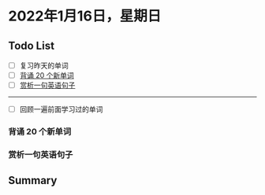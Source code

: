 # 2022年1月16日，星期日
## Todo List

- [ ] 复习昨天的单词
- [ ] [背诵 20 个新单词](#背诵-20-个新单词)
- [ ] [赏析一句英语句子](#赏析一句英语句子)
--------
- [ ] 回顾一遍前面学习过的单词


### 背诵 20 个新单词
### 赏析一句英语句子

## Summary
